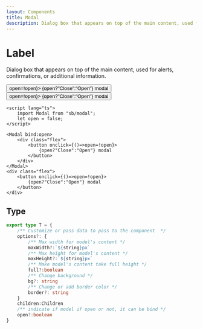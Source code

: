 ```yaml
---
layout: Components
title: Modal
description: Dialog box that appears on top of the main content, used for alerts, confirmations, or additional information.
---
```

<script lang="ts">
    import Modal from "sb/modal";
    let open = false;
</script>

# Label
Dialog box that appears on top of the main content, used for alerts, confirmations, or additional information.

<Modal bind:open>
    <div class="flex">
        <button onclick={()=>open=!open}>
            {open?"Close":"Open"} modal
        </button>
    </div>
</Modal>
<div class="flex">
    <button onclick={()=>open=!open}>
        {open?"Close":"Open"} modal
    </button>
</div>

```svelte
<script lang="ts">
    import Modal from "sb/modal";
    let open = false;
</script>

<Modal bind:open>
    <div class="flex">
        <button onclick={()=>open=!open}>
            {open?"Close":"Open"} modal
        </button>
    </div>
</Modal>
<div class="flex">
    <button onclick={()=>open=!open}>
        {open?"Close":"Open"} modal
    </button>
</div>
```

## Type
```ts
export type T = {
    /** Customize or pass data to pass to the component  */
    options?: {
        /** Max width for model's content */
        maxWidth?:`${string}px`
        /** Max height for model's content */
        maxHeight?:`${string}px`
        /** Make model's content take full height */
        full?:boolean
        /** Change background */
        bg?: string
        /** Change or add border color */
        border?: string
    }
    children:Children
    /** indicate if model if open or not, it can be bind */
    open?:boolean
}
```